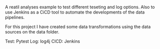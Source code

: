 A reatil analyses example to test different teseting and log options.
Also to use Jenkins as a CiCD tool to automate the developments of the data pipelines.

For this project I have created some data transformations using the data sources on the data folder.

Test: Pytest
Log: log4j
CICD: Jenkins

